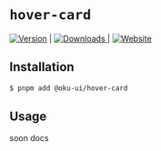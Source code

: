 # `hover-card`

<span><a href="https://www.npmjs.com/package/@oku-ui/hover-card "><img src="https://img.shields.io/npm/v/@oku-ui/hover-card?style=flat&colorA=18181B&colorB=28CF8D" alt="Version"></a> </span> | <span> <a href="https://www.npmjs.com/package/@oku-ui/hover-card"> <img src="https://img.shields.io/npm/dm/@oku-ui/hover-card?style=flat&colorA=18181B&colorB=28CF8D" alt="Downloads"> </a> </span> | <span> <a href="https://oku-ui.com/primitives/components/hover-card"><img src="https://img.shields.io/badge/Open%20Documentation-18181B" alt="Website"></a> </span>

## Installation

```sh
$ pnpm add @oku-ui/hover-card
```

## Usage

soon docs